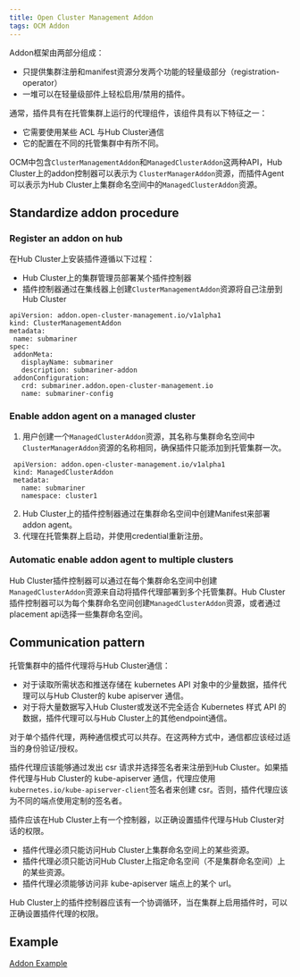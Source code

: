 ```yaml
---
title: Open Cluster Management Addon 
tags: OCM Addon
--- 
```


Addon框架由两部分组成：
- 只提供集群注册和manifest资源分发两个功能的轻量级部分（registration-operator）
- 一堆可以在轻量级部件上轻松启用/禁用的插件。
<!--more-->

通常，插件具有在托管集群上运行的代理组件，该组件具有以下特征之一：
- 它需要使用某些 ACL 与Hub Cluster通信
- 它的配置在不同的托管集群中有所不同。

OCM中包含`ClusterManagementAddon`和`ManagedClusterAddon`这两种API，Hub Cluster上的addon控制器可以表示为 `ClusterManagerAddon`资源，而插件Agent可以表示为Hub Cluster上集群命名空间中的`ManagedClusterAddon`资源。

## Standardize addon procedure

### Register an addon on hub

在Hub Cluster上安装插件遵循以下过程：
- Hub Cluster上的集群管理员部署某个插件控制器
- 插件控制器通过在集线器上创建`ClusterManagementAddon`资源将自己注册到Hub Cluster

```
apiVersion: addon.open-cluster-management.io/v1alpha1
kind: ClusterManagementAddon
metadata:
 name: submariner
spec:
 addonMeta:
   displayName: submariner
   description: submariner-addon
 addonConfiguration:
   crd: submariner.addon.open-cluster-management.io
   name: submariner-config
```

### Enable addon agent on a managed cluster
1. 用户创建一个`ManagedClusterAddon`资源，其名称与集群命名空间中`ClusterManagerAddon`资源的名称相同，确保插件只能添加到托管集群一次。
``` 
 apiVersion: addon.open-cluster-management.io/v1alpha1
 kind: ManagedClusterAddon
 metadata:
   name: submariner
   namespace: cluster1
```
2. Hub Cluster上的插件控制器通过在集群命名空间中创建Manifest来部署addon agent。
3. 代理在托管集群上启动，并使用credential重新注册。

### Automatic enable addon agent to multiple clusters
Hub Cluster插件控制器可以通过在每个集群命名空间中创建`ManagedClusterAddon`资源来自动将插件代理部署到多个托管集群。Hub Cluster插件控制器可以为每个集群命名空间创建`ManagedClusterAddon`资源，或者通过placement api选择一些集群命名空间。

## Communication pattern
托管集群中的插件代理将与Hub Cluster通信：
- 对于读取所需状态和推送存储在 kubernetes API 对象中的少量数据，插件代理可以与Hub Cluster的 kube apiserver 通信。
- 对于将大量数据写入Hub Cluster或发送不完全适合 Kubernetes 样式 API 的数据，插件代理可以与Hub Cluster上的其他endpoint通信。

对于单个插件代理，两种通信模式可以共存。在这两种方式中，通信都应该经过适当的身份验证/授权。

插件代理应该能够通过发出 csr 请求并选择签名者来注册到Hub Cluster。如果插件代理与Hub Cluster的 kube-apiserver 通信，代理应使用`kubernetes.io/kube-apiserver-client`签名者来创建 csr。否则，插件代理应该为不同的端点使用定制的签名者。

插件应该在Hub Cluster上有一个控制器，以正确设置插件代理与Hub Cluster对话的权限。
- 插件代理必须只能访问Hub Cluster上集群命名空间上的某些资源。
- 插件代理必须只能访问Hub Cluster上指定命名空间（不是集群命名空间）上的某些资源。
- 插件代理必须能够访问非 kube-apiserver 端点上的某个 url。

Hub Cluster上的插件控制器应该有一个协调循环，当在集群上启用插件时，可以正确设置插件代理的权限。

## Example
[Addon Example](https://github.com/open-cluster-management-io/addon-framework/tree/main/examples)